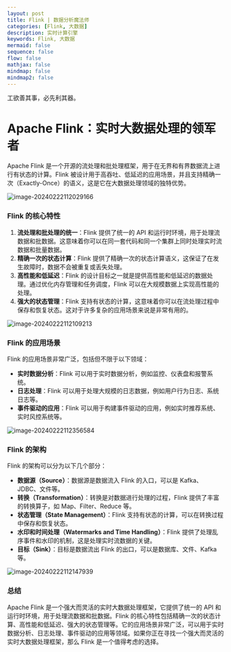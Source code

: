 ```yaml
---
layout: post
title: Flink | 数据分析魔法师
categories: [Flink, 大数据]
description: 实时计算引擎
keywords: Flink, 大数据
mermaid: false
sequence: false
flow: false
mathjax: false
mindmap: false
mindmap2: false
---
```

工欲善其事，必先利其器。

Apache Flink：实时大数据处理的领军者
====================================

Apache Flink 是一个开源的流处理和批处理框架，用于在无界和有界数据流上进行有状态的计算。Flink 被设计用于高吞吐、低延迟的应用场景，并且支持精确一次（Exactly-Once）的语义，这是它在大数据处理领域的独特优势。

![image-20240222112029166](https://cdn.jsdelivr.net/gh/JinRudy/_typeora_img@main/typora/202402221120264.png)

### Flink 的核心特性

1. **流处理和批处理的统一**：Flink 提供了统一的 API 和运行时环境，用于处理流数据和批数据。这意味着你可以在同一套代码和同一个集群上同时处理实时流数据和批量数据。
2. **精确一次的状态计算**：Flink 提供了精确一次的状态计算语义，这保证了在发生故障时，数据不会被重复或丢失处理。
3. **高性能和低延迟**：Flink 的设计目标之一就是提供高性能和低延迟的数据处理。通过优化内存管理和任务调度，Flink 可以在大规模数据上实现高性能的处理。
4. **强大的状态管理**：Flink 支持有状态的计算，这意味着你可以在流处理过程中保存和恢复状态。这对于许多复杂的应用场景来说是非常有用的。

![image-20240222112109213](https://cdn.jsdelivr.net/gh/JinRudy/_typeora_img@main/typora/202402221121248.png)

### Flink 的应用场景

Flink 的应用场景非常广泛，包括但不限于以下领域：

* **实时数据分析**：Flink 可以用于实时数据分析，例如监控、仪表盘和报警系统。
* **日志处理**：Flink 可以用于处理大规模的日志数据，例如用户行为日志、系统日志等。
* **事件驱动的应用**：Flink 可以用于构建事件驱动的应用，例如实时推荐系统、实时风控系统等。

![image-20240222112356584](https://cdn.jsdelivr.net/gh/JinRudy/_typeora_img@main/typora/202402221123700.png)

### Flink 的架构

Flink 的架构可以分为以下几个部分：

* **数据源（Source）**：数据源是数据流入 Flink 的入口，可以是 Kafka、JDBC、文件等。
* **转换（Transformation）**：转换是对数据进行处理的过程，Flink 提供了丰富的转换算子，如 Map、Filter、Reduce 等。
* **状态管理（State Management）**：Flink 支持有状态的计算，可以在转换过程中保存和恢复状态。
* **水印和时间处理（Watermarks and Time Handling）**：Flink 提供了处理乱序事件和水印的机制，这是处理实时流数据的关键。
* **目标（Sink）**：目标是数据流出 Flink 的出口，可以是数据库、文件、Kafka 等。

![image-20240222112147939](https://cdn.jsdelivr.net/gh/JinRudy/_typeora_img@main/typora/202402221125742.png)

### 总结

Apache Flink 是一个强大而灵活的实时大数据处理框架，它提供了统一的 API 和运行时环境，用于处理流数据和批数据。Flink 的核心特性包括精确一次的状态计算、高性能和低延迟、强大的状态管理等。它的应用场景非常广泛，可以用于实时数据分析、日志处理、事件驱动的应用等领域。如果你正在寻找一个强大而灵活的实时大数据处理框架，那么 Flink 是一个值得考虑的选择。
